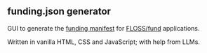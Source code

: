 ## funding.json generator

GUI to generate the [funding manifest](https://floss.fund/funding-manifest/) for [FLOSS/fund](https://floss.fund) applications.

Written in vanilla HTML, CSS and JavaScript; with help from LLMs.
